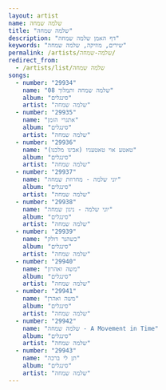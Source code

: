 ```yaml
---
layout: artist
name: שלמה שמחה
title: "שלמה שמחה"
description: "דף האמן שלמה שמחה"
keywords: "שירים, מוזיקה, שלמה שמחה"
permalink: /artists/שלמה-שמחה/
redirect_from:
  - /artists/list/שלמה שמחה
songs:
  - number: "29934"
    name: "08 שלמה שמחה ותמלוך"
    album: "סינגלים"
    artist: "שלמה שמחה"
  - number: "29935"
    name: "אתגרי הזמן"
    album: "סינגלים"
    artist: "שלמה שמחה"
  - number: "29936"
    name: "טאטע אוי טאטעניו (אבינו מלכנו)"
    album: "סינגלים"
    artist: "שלמה שמחה"
  - number: "29937"
    name: "יוני שלמה - מחרוזת שמחה"
    album: "סינגלים"
    artist: "שלמה שמחה"
  - number: "29938"
    name: "יוני שלמה - ניגון שמחה"
    album: "סינגלים"
    artist: "שלמה שמחה"
  - number: "29939"
    name: "כשהנר דולק"
    album: "סינגלים"
    artist: "שלמה שמחה"
  - number: "29940"
    name: "משה ואהרון"
    album: "סינגלים"
    artist: "שלמה שמחה"
  - number: "29941"
    name: "משה ואהרן"
    album: "סינגלים"
    artist: "שלמה שמחה"
  - number: "29942"
    name: "שלמה שמחה - A Movement in Time"
    album: "סינגלים"
    artist: "שלמה שמחה"
  - number: "29943"
    name: "תן לי ברכה"
    album: "סינגלים"
    artist: "שלמה שמחה"
---
```

